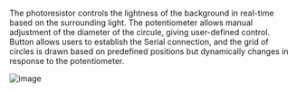 The photoresistor controls the lightness of the background in real-time based on the surrounding light. The potentiometer allows manual adjustment of the diameter of the circule, giving user-defined control. Button allows users to establish the Serial connection, and the grid of circles is drawn based on predefined positions but dynamically changes in response to the potentiometer.

![image](https://github.com/user-attachments/assets/a7916c40-5c98-4da1-a42d-1c17628be08c)
